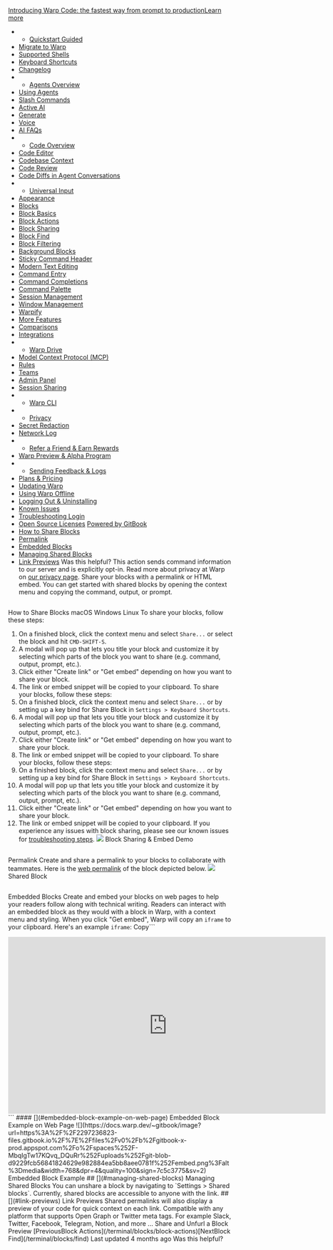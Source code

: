 [Introducing Warp Code: the fastest way from prompt to productionLearn more ](https://www.warp.dev/blog/introducing-warp-code-prompt-to-prod)
 * * [Quickstart Guided](/)
 * [Migrate to Warp](/getting-started/migrate-to-warp)
 * [Supported Shells](/getting-started/supported-shells)
 * [Keyboard Shortcuts](/getting-started/keyboard-shortcuts)
 * [Changelog](/getting-started/changelog)
 * * [Agents Overview](/agents/agents-overview)
 * [Using Agents](/agents/using-agents)
 * [Slash Commands](/agents/slash-commands)
 * [Active AI](/agents/active-ai)
 * [Generate](/agents/generate)
 * [Voice](/agents/voice)
 * [AI FAQs](/agents/ai-faqs)
 * * [Code Overview](/code/code-overview)
 * [Code Editor](/code/code-editor)
 * [Codebase Context](/code/codebase-context)
 * [Code Review](/code/code-review)
 * [Code Diffs in Agent Conversations](/code/reviewing-code)
 * * [Universal Input](/terminal/universal-input)
 * [Appearance](/terminal/appearance)
 * [Blocks](/terminal/blocks)
 * [Block Basics](/terminal/blocks/block-basics)
 * [Block Actions](/terminal/blocks/block-actions)
 * [Block Sharing](/terminal/blocks/block-sharing)
 * [Block Find](/terminal/blocks/find)
 * [Block Filtering](/terminal/blocks/block-filtering)
 * [Background Blocks](/terminal/blocks/background-blocks)
 * [Sticky Command Header](/terminal/blocks/sticky-command-header)
 * [Modern Text Editing](/terminal/editor)
 * [Command Entry](/terminal/entry)
 * [Command Completions](/terminal/command-completions)
 * [Command Palette](/terminal/command-palette)
 * [Session Management](/terminal/sessions)
 * [Window Management](/terminal/windows)
 * [Warpify](/terminal/warpify)
 * [More Features](/terminal/more-features)
 * [Comparisons](/terminal/comparisons)
 * [Integrations](/terminal/integrations-and-plugins)
 * * [Warp Drive](/knowledge-and-collaboration/warp-drive)
 * [Model Context Protocol (MCP)](/knowledge-and-collaboration/mcp)
 * [Rules](/knowledge-and-collaboration/rules)
 * [Teams](/knowledge-and-collaboration/teams)
 * [Admin Panel](/knowledge-and-collaboration/admin-panel)
 * [Session Sharing](/knowledge-and-collaboration/session-sharing)
 * * [Warp CLI](/developers/cli)
 * * [Privacy](/privacy/privacy)
 * [Secret Redaction](/privacy/secret-redaction)
 * [Network Log](/privacy/network-log)
 * * [Refer a Friend & Earn Rewards](/community/refer-a-friend)
 * [Warp Preview & Alpha Program](/community/warp-preview-and-alpha-program)
 * * [Sending Feedback & Logs](/support-and-billing/sending-us-feedback)
 * [Plans & Pricing](/support-and-billing/plans-and-pricing)
 * [Updating Warp](/support-and-billing/updating-warp)
 * [Using Warp Offline](/support-and-billing/using-warp-offline)
 * [Logging Out & Uninstalling](/support-and-billing/uninstalling-warp)
 * [Known Issues](/support-and-billing/known-issues)
 * [Troubleshooting Login](/support-and-billing/troubleshooting-login-issues)
 * [Open Source Licenses](/support-and-billing/licenses)
[Powered by GitBook](https://www.gitbook.com/?utm_source=content&utm_medium=trademark&utm_campaign=-MbqIgTw17KQvq_DQuRr)
 * [How to Share Blocks](#how-to-share-blocks)
 * [Permalink](#permalink)
 * [Embedded Blocks](#embedded-blocks)
 * [Managing Shared Blocks](#managing-shared-blocks)
 * [Link Previews](#link-previews)
Was this helpful?
This action sends command information to our server and is explicitly opt-in. Read more about privacy at Warp on [our privacy page](https://www.warp.dev/privacy).
Share your blocks with a permalink or HTML embed. You can get started with shared blocks by opening the context menu and copying the command, output, or prompt.
## 
[](#how-to-share-blocks)
How to Share Blocks
macOS
Windows
Linux
To share your blocks, follow these steps:
 1. On a finished block, click the context menu and select `Share...` or select the block and hit `CMD-SHIFT-S`.
 2. A modal will pop up that lets you title your block and customize it by selecting which parts of the block you want to share (e.g. command, output, prompt, etc.).
 3. Click either "Create link" or "Get embed" depending on how you want to share your block.
 4. The link or embed snippet will be copied to your clipboard.
To share your blocks, follow these steps:
 1. On a finished block, click the context menu and select `Share...` or by setting up a key bind for Share Block in `Settings > Keyboard Shortcuts`.
 2. A modal will pop up that lets you title your block and customize it by selecting which parts of the block you want to share (e.g. command, output, prompt, etc.).
 3. Click either "Create link" or "Get embed" depending on how you want to share your block.
 4. The link or embed snippet will be copied to your clipboard.
To share your blocks, follow these steps:
 1. On a finished block, click the context menu and select `Share...` or by setting up a key bind for Share Block in `Settings > Keyboard Shortcuts`.
 2. A modal will pop up that lets you title your block and customize it by selecting which parts of the block you want to share (e.g. command, output, prompt, etc.).
 3. Click either "Create link" or "Get embed" depending on how you want to share your block.
 4. The link or embed snippet will be copied to your clipboard.
If you experience any issues with block sharing, please see our known issues for [troubleshooting steps](/support-and-billing/known-issues#online-features-dont-work).
![](https://docs.warp.dev/~gitbook/image?url=https%3A%2F%2F2297236823-files.gitbook.io%2F%7E%2Ffiles%2Fv0%2Fb%2Fgitbook-x-prod.appspot.com%2Fo%2Fspaces%252F-MbqIgTw17KQvq_DQuRr%252Fuploads%252Fgit-blob-a4fd4b700beedbbec7864cd4c309b53ff75461cb%252Fblock-sharing-embed.gif%3Falt%3Dmedia&width=768&dpr=4&quality=100&sign=7d170610&sv=2)
Block Sharing & Embed Demo
## 
[](#permalink)
Permalink
Create and share a permalink to your blocks to collaborate with teammates. Here is the [web permalink](https://app.warp.dev/block/vzFATak939iqGWfNh7wsAP) of the block depicted below.
![](https://docs.warp.dev/~gitbook/image?url=https%3A%2F%2F2297236823-files.gitbook.io%2F%7E%2Ffiles%2Fv0%2Fb%2Fgitbook-x-prod.appspot.com%2Fo%2Fspaces%252F-MbqIgTw17KQvq_DQuRr%252Fuploads%252Fgit-blob-221d43e8629ad806343376b4647d9d7188c8ca86%252Fshared_block.png%3Falt%3Dmedia&width=768&dpr=4&quality=100&sign=b4f92169&sv=2)
Shared Block
## 
[](#embedded-blocks)
Embedded Blocks
Create and embed your blocks on web pages to help your readers follow along with technical writing. Readers can interact with an embedded block as they would with a block in Warp, with a context menu and styling. When you click "Get embed", Warp will copy an `iframe` to your clipboard. Here's an example `iframe`:
Copy```
<iframe src="https://app.warp.dev/block/embed/qn0g1CqQnkYjEafPH5HCVT"
title="server script error" style="width: 712px; height: 397px; border:0;
overflow:hidden;" allow="clipboard-read; clipboard-write"></iframe>
```
#### 
[](#embedded-block-example-on-web-page)
Embedded Block Example on Web Page
![](https://docs.warp.dev/~gitbook/image?url=https%3A%2F%2F2297236823-files.gitbook.io%2F%7E%2Ffiles%2Fv0%2Fb%2Fgitbook-x-prod.appspot.com%2Fo%2Fspaces%252F-MbqIgTw17KQvq_DQuRr%252Fuploads%252Fgit-blob-d9229fcb56841824629e982884ea5bb8aee0781f%252Fembed.png%3Falt%3Dmedia&width=768&dpr=4&quality=100&sign=7c5c3775&sv=2)
Embedded Block Example
## 
[](#managing-shared-blocks)
Managing Shared Blocks
You can unshare a block by navigating to `Settings > Shared blocks`. Currently, shared blocks are accessible to anyone with the link.
## 
[](#link-previews)
Link Previews
Shared permalinks will also display a preview of your code for quick context on each link.
Compatible with any platform that supports Open Graph or Twitter meta tags. For example Slack, Twitter, Facebook, Telegram, Notion, and more ...
Share and Unfurl a Block Preview
[PreviousBlock Actions](/terminal/blocks/block-actions)[NextBlock Find](/terminal/blocks/find)
Last updated 4 months ago
Was this helpful?